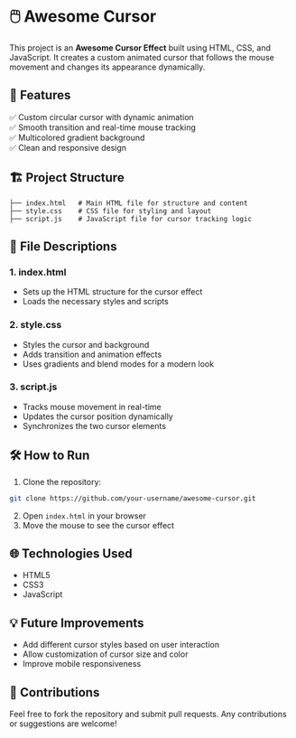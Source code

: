 
# 🖱️ Awesome Cursor

This project is an **Awesome Cursor Effect** built using HTML, CSS, and JavaScript. It creates a custom animated cursor that follows the mouse movement and changes its appearance dynamically.

## 🚀 Features
✅ Custom circular cursor with dynamic animation  
✅ Smooth transition and real-time mouse tracking  
✅ Multicolored gradient background  
✅ Clean and responsive design  

## 🏗️ Project Structure
```
├── index.html   # Main HTML file for structure and content
├── style.css    # CSS file for styling and layout
├── script.js    # JavaScript file for cursor tracking logic
```

## 📂 File Descriptions
### 1. index.html  
- Sets up the HTML structure for the cursor effect  
- Loads the necessary styles and scripts  

### 2. style.css  
- Styles the cursor and background  
- Adds transition and animation effects  
- Uses gradients and blend modes for a modern look  

### 3. script.js  
- Tracks mouse movement in real-time  
- Updates the cursor position dynamically  
- Synchronizes the two cursor elements  

## 🛠️ How to Run
1. Clone the repository:
```bash
git clone https://github.com/your-username/awesome-cursor.git
```
2. Open `index.html` in your browser  
3. Move the mouse to see the cursor effect  

## 🌐 Technologies Used
- HTML5  
- CSS3  
- JavaScript  

## 💡 Future Improvements
- Add different cursor styles based on user interaction  
- Allow customization of cursor size and color  
- Improve mobile responsiveness  

## 🎯 Contributions
Feel free to fork the repository and submit pull requests. Any contributions or suggestions are welcome!  
